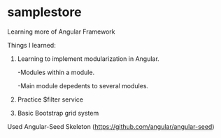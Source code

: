 
# samplestore


Learning more of Angular Framework

Things I learned:

1. Learning to implement modularization in Angular.

      -Modules within a module.

      -Main module depedents to several modules.

2. Practice $filter service

3. Basic Bootstrap grid system

Used Angular-Seed Skeleton (https://github.com/angular/angular-seed)
